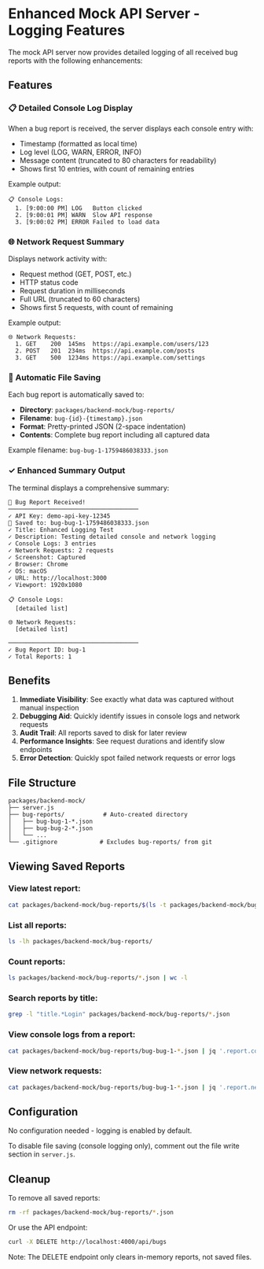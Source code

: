 # Enhanced Mock API Server - Logging Features

The mock API server now provides detailed logging of all received bug reports with the following enhancements:

## Features

### 📋 Detailed Console Log Display

When a bug report is received, the server displays each console entry with:

- Timestamp (formatted as local time)
- Log level (LOG, WARN, ERROR, INFO)
- Message content (truncated to 80 characters for readability)
- Shows first 10 entries, with count of remaining entries

Example output:

```
📋 Console Logs:
  1. [9:00:00 PM] LOG   Button clicked
  2. [9:00:01 PM] WARN  Slow API response
  3. [9:00:02 PM] ERROR Failed to load data
```

### 🌐 Network Request Summary

Displays network activity with:

- Request method (GET, POST, etc.)
- HTTP status code
- Request duration in milliseconds
- Full URL (truncated to 60 characters)
- Shows first 5 requests, with count of remaining

Example output:

```
🌐 Network Requests:
  1. GET    200  145ms  https://api.example.com/users/123
  2. POST   201  234ms  https://api.example.com/posts
  3. GET    500  1234ms https://api.example.com/settings
```

### 💾 Automatic File Saving

Each bug report is automatically saved to:

- **Directory**: `packages/backend-mock/bug-reports/`
- **Filename**: `bug-{id}-{timestamp}.json`
- **Format**: Pretty-printed JSON (2-space indentation)
- **Contents**: Complete bug report including all captured data

Example filename: `bug-bug-1-1759486038333.json`

### ✓ Enhanced Summary Output

The terminal displays a comprehensive summary:

```
📝 Bug Report Received!
─────────────────────────────────────
✓ API Key: demo-api-key-12345
💾 Saved to: bug-bug-1-1759486038333.json
✓ Title: Enhanced Logging Test
✓ Description: Testing detailed console and network logging
✓ Console Logs: 3 entries
✓ Network Requests: 2 requests
✓ Screenshot: Captured
✓ Browser: Chrome
✓ OS: macOS
✓ URL: http://localhost:3000
✓ Viewport: 1920x1080

📋 Console Logs:
  [detailed list]

🌐 Network Requests:
  [detailed list]

─────────────────────────────────────
✓ Bug Report ID: bug-1
✓ Total Reports: 1
```

## Benefits

1. **Immediate Visibility**: See exactly what data was captured without manual inspection
2. **Debugging Aid**: Quickly identify issues in console logs and network requests
3. **Audit Trail**: All reports saved to disk for later review
4. **Performance Insights**: See request durations and identify slow endpoints
5. **Error Detection**: Quickly spot failed network requests or error logs

## File Structure

```
packages/backend-mock/
├── server.js
├── bug-reports/           # Auto-created directory
│   ├── bug-bug-1-*.json
│   ├── bug-bug-2-*.json
│   └── ...
└── .gitignore            # Excludes bug-reports/ from git
```

## Viewing Saved Reports

### View latest report:

```bash
cat packages/backend-mock/bug-reports/$(ls -t packages/backend-mock/bug-reports/ | head -1)
```

### List all reports:

```bash
ls -lh packages/backend-mock/bug-reports/
```

### Count reports:

```bash
ls packages/backend-mock/bug-reports/*.json | wc -l
```

### Search reports by title:

```bash
grep -l "title.*Login" packages/backend-mock/bug-reports/*.json
```

### View console logs from a report:

```bash
cat packages/backend-mock/bug-reports/bug-bug-1-*.json | jq '.report.console'
```

### View network requests:

```bash
cat packages/backend-mock/bug-reports/bug-bug-1-*.json | jq '.report.network'
```

## Configuration

No configuration needed - logging is enabled by default.

To disable file saving (console logging only), comment out the file write section in `server.js`.

## Cleanup

To remove all saved reports:

```bash
rm -rf packages/backend-mock/bug-reports/*.json
```

Or use the API endpoint:

```bash
curl -X DELETE http://localhost:4000/api/bugs
```

Note: The DELETE endpoint only clears in-memory reports, not saved files.

